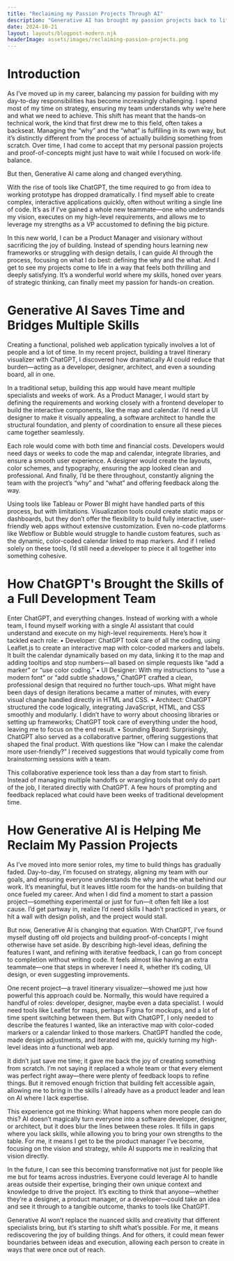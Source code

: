 ```yaml
---
title: "Reclaiming my Passion Projects Through AI"
description: "Generative AI has brought my passion projects back to life. As a VP focused on strategy, my time to build has dwindled, but with ChatGPT acting as developer, designer, and collaborator, I can now turn high-level ideas into real applications without writing code. It’s a game-changer, enabling anyone to create without boundaries."
date: 2024-10-21
layout: layouts/blogpost-modern.njk
headerImage: assets/images/reclaiming-passion-projects.png 
---
```


# Introduction

As I’ve moved up in my career, balancing my passion for building with my day-to-day responsibilities has become increasingly challenging. I spend most of my time on strategy, ensuring my team understands why we’re here and what we need to achieve. This shift has meant that the hands-on technical work, the kind that first drew me to this field, often takes a backseat. Managing the “why” and the “what” is fulfilling in its own way, but it’s distinctly different from the process of actually building something from scratch. Over time, I had come to accept that my personal passion projects and proof-of-concepts might just have to wait while I focused on work-life balance.

But then, Generative AI came along and changed everything.

With the rise of tools like ChatGPT, the time required to go from idea to working prototype has dropped dramatically. I find myself able to create complex, interactive applications quickly, often without writing a single line of code. It’s as if I’ve gained a whole new teammate—one who understands my vision, executes on my high-level requirements, and allows me to leverage my strengths as a VP accustomed to defining the big picture.

In this new world, I can be a Product Manager and visionary without sacrificing the joy of building. Instead of spending hours learning new frameworks or struggling with design details, I can guide AI through the process, focusing on what I do best: defining the why and the what. And I get to see my projects come to life in a way that feels both thrilling and deeply satisfying. It’s a wonderful world where my skills, honed over years of strategic thinking, can finally meet my passion for hands-on creation.

# Generative AI Saves Time and Bridges Multiple Skills

Creating a functional, polished web application typically involves a lot of people and a lot of time. In my recent project, building a travel itinerary visualizer with ChatGPT, I discovered how dramatically AI could reduce that burden—acting as a developer, designer, architect, and even a sounding board, all in one.

In a traditional setup, building this app would have meant multiple specialists and weeks of work. As a Product Manager, I would start by defining the requirements and working closely with a frontend developer to build the interactive components, like the map and calendar. I’d need a UI designer to make it visually appealing, a software architect to handle the structural foundation, and plenty of coordination to ensure all these pieces came together seamlessly.

Each role would come with both time and financial costs. Developers would need days or weeks to code the map and calendar, integrate libraries, and ensure a smooth user experience. A designer would create the layouts, color schemes, and typography, ensuring the app looked clean and professional. And finally, I’d be there throughout, constantly aligning the team with the project’s “why” and “what” and offering feedback along the way.

Using tools like Tableau or Power BI might have handled parts of this process, but with limitations. Visualization tools could create static maps or dashboards, but they don’t offer the flexibility to build fully interactive, user-friendly web apps without extensive customization. Even no-code platforms like Webflow or Bubble would struggle to handle custom features, such as the dynamic, color-coded calendar linked to map markers. And if I relied solely on these tools, I’d still need a developer to piece it all together into something cohesive.

# How ChatGPT's Brought the Skills of a Full Development Team

Enter ChatGPT, and everything changes. Instead of working with a whole team, I found myself working with a single AI assistant that could understand and execute on my high-level requirements. Here’s how it tackled each role:
	•	Developer: ChatGPT took care of all the coding, using Leaflet.js to create an interactive map with color-coded markers and labels. It built the calendar dynamically based on my data, linking it to the map and adding tooltips and stop numbers—all based on simple requests like “add a marker” or “use color coding.”
	•	UI Designer: With my instructions to “use a modern font” or “add subtle shadows,” ChatGPT crafted a clean, professional design that required no further touch-ups. What might have been days of design iterations became a matter of minutes, with every visual change handled directly in HTML and CSS.
	•	Architect: ChatGPT structured the code logically, integrating JavaScript, HTML, and CSS smoothly and modularly. I didn’t have to worry about choosing libraries or setting up frameworks; ChatGPT took care of everything under the hood, leaving me to focus on the end result.
	•	Sounding Board: Surprisingly, ChatGPT also served as a collaborative partner, offering suggestions that shaped the final product. With questions like “How can I make the calendar more user-friendly?” I received suggestions that would typically come from brainstorming sessions with a team.

This collaborative experience took less than a day from start to finish. Instead of managing multiple handoffs or wrangling tools that only do part of the job, I iterated directly with ChatGPT. A few hours of prompting and feedback replaced what could have been weeks of traditional development time.

# How Generative AI is Helping Me Reclaim My Passion Projects

As I’ve moved into more senior roles, my time to build things has gradually faded. Day-to-day, I’m focused on strategy, aligning my team with our goals, and ensuring everyone understands the why and the what behind our work. It’s meaningful, but it leaves little room for the hands-on building that once fueled my career. And when I did find a moment to start a passion project—something experimental or just for fun—it often felt like a lost cause. I’d get partway in, realize I’d need skills I hadn’t practiced in years, or hit a wall with design polish, and the project would stall.

But now, Generative AI is changing that equation. With ChatGPT, I’ve found myself dusting off old projects and building proof-of-concepts I might otherwise have set aside. By describing high-level ideas, defining the features I want, and refining with iterative feedback, I can go from concept to completion without writing code. It feels almost like having an extra teammate—one that steps in wherever I need it, whether it’s coding, UI design, or even suggesting improvements.

One recent project—a travel itinerary visualizer—showed me just how powerful this approach could be. Normally, this would have required a handful of roles: developer, designer, maybe even a data specialist. I would need tools like Leaflet for maps, perhaps Figma for mockups, and a lot of time spent switching between them. But with ChatGPT, I only needed to describe the features I wanted, like an interactive map with color-coded markers or a calendar linked to those markers. ChatGPT handled the code, made design adjustments, and iterated with me, quickly turning my high-level ideas into a functional web app.

It didn’t just save me time; it gave me back the joy of creating something from scratch. I’m not saying it replaced a whole team or that every element was perfect right away—there were plenty of feedback loops to refine things. But it removed enough friction that building felt accessible again, allowing me to bring in the skills I already have as a product leader and lean on AI where I lack expertise.

This experience got me thinking: What happens when more people can do this? AI doesn’t magically turn everyone into a software developer, designer, or architect, but it does blur the lines between these roles. It fills in gaps where you lack skills, while allowing you to bring your own strengths to the table. For me, it means I get to be the product manager I’ve become, focusing on the vision and strategy, while AI supports me in realizing that vision directly.

In the future, I can see this becoming transformative not just for people like me but for teams across industries. Everyone could leverage AI to handle areas outside their expertise, bringing their own unique context and knowledge to drive the project. It’s exciting to think that anyone—whether they’re a designer, a product manager, or a developer—could take an idea and see it through to a tangible outcome, thanks to tools like ChatGPT.

Generative AI won’t replace the nuanced skills and creativity that different specialists bring, but it’s starting to shift what’s possible. For me, it means rediscovering the joy of building things. And for others, it could mean fewer boundaries between ideas and execution, allowing each person to create in ways that were once out of reach.